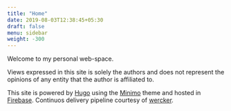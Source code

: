 ```yaml
---
title: "Home"
date: 2019-08-03T12:38:45+05:30
draft: false
menu: sidebar
weight: -300
---
```

Welcome to my personal web-space.

Views expressed in this site is solely the authors and does not represent the opinions of any entity that the author is affiliated to.

This site is powered by [Hugo](https://gohugo.io/) using the [Minimo](https://minimo.netlify.com) theme and hosted in [Firebase](https://firebase.google.com). Continuos delivery pipeline courtesy
of [wercker](https://app.wercker.com/).